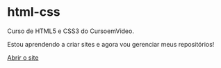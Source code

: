# html-css
 Curso de HTML5 e CSS3 do CursoemVideo.

Estou aprendendo a criar sites e agora vou gerenciar meus repositórios!

<a href="https://felipegs0.github.io/html-css/M%C3%B3dulo2/desafios/desafio010/index">Abrir o site</a>